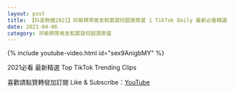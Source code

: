```yaml
---
layout: post
title: 【抖音熱搜2021】邓紫棋带男友和窦骁何超莲聚餐 1 TikTok Daily 最新必看精選合集2021 04 06
date: 2021-04-06
category: 邓紫棋带男友和窦骁何超莲聚餐
---
```


{% include youtube-video.html id="sex9AnigbMY" %}

2021必看 最新精選 Top TikTok Trending Clips

喜歡請點贊轉發加訂閱 Like & Subscribe：[YouTube](https://www.youtube.com/channel/UCAoR7VcanIPd04uEq_GIylA/videos)

